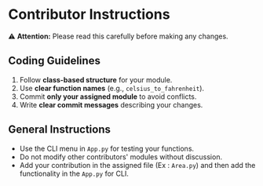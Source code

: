 # Contributor Instructions

⚠️ **Attention:** Please read this carefully before making any changes.




## Coding Guidelines

1. Follow **class-based structure** for your module.  
2. Use **clear function names** (e.g., `celsius_to_fahrenheit`).   
3. Commit **only your assigned module** to avoid conflicts.  
4. Write **clear commit messages** describing your changes.  


## General Instructions

- Use the CLI menu in `App.py` for testing your functions.  
- Do not modify other contributors' modules without discussion.
- Add your contribution in the assigned file (Ex : `Area.py`) and then add the functionality in the `App.py` for CLI.  

